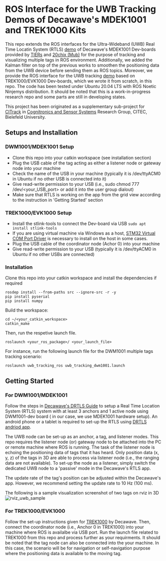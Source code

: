 # ROS Interface for the UWB Tracking Demos of Decawave's MDEK1001 and TREK1000 Kits

This repo extends the ROS interfaces for the Ultra-Wideband (UWB) Real Time Locatin System (RTLS) [demo](https://www.decawave.com/mdek1001/usermanual/) of Decawave's MDEK1001 Dev-boards provided by [TIERs](https://github.com/TIERS/ros-dwm1001-uwb-localization.git) and [20chix (Mub)](https://github.com/20chix/dwm1001_ros.git) for the purpose of tracking and visualizing multiple tags in ROS environment. Additionally, we added the Kalman filter on top of the previous works to smoothen the positioning data from the UWB device before sending them as ROS topics. Moreover, we provide the ROS interface for the UWB tracking [demo](https://www.decawave.com/wp-content/uploads/2018/09/trek1000_user_manual.pdf) based on TREK1000/EVK1000 Dev-boards, which we wrote it from scratch, in this repo. The code has been tested under Ubuntu 20.04 LTS with ROS Noetic Ninjemys distribution. It should be noted that this is a work-in-progress research repo and some parts are still in developing states. 

This project has been originated as a supplementary sub-project for [CITrack](https://cit-ec.de/en/ks/projects/citrack) in [Cognitronics and Sensor Systems](https://www.cit-ec.de/en/ks) Research Group, CITEC, Bielefeld University.


## Setups and Installation
### DWM1001/MDEK1001 Setup
- Clone this repo into your catkin workspace (see installation section)
- Plug the USB cable of the tag acting as either a listener node or gateway node into your machine
- Check the name of the USB in your machine (typically it is /dev/ttyACM0 in Ubuntu if no other USB is connected into it)
- Give read-write permission to your USB (i.e., sudo chmod 777 /dev/<your_USB_port> or add it into the user group dialout)
- Make sure that RTLS is working on the app from the grid view according to the instruction in 'Getting Started' section 

### TREK1000/EVK1000 Setup
- Install the stlink-tools to connect the Dev-board via USB ``` sudo apt install stlink-tools ```
- If you are using virtual machine via Windows as a host, [STM32 Virtual COM Port Driver](https://www.st.com/en/development-tools/stsw-stm32102.html) is necessary to install on the host in some cases.
- Plug the USB cable of the coordinator node (Achor 0) into your machine
- Give read-write permission to your USB (typically it is /dev/ttyACM0 in Ubuntu if no other USBs are connected)

### Installation

Clone this repo into your catkin workspace and install the dependencies if required 
```
rosdep install --from-paths src --ignore-src -r -y
pip install pyserial
pip install numpy
```

Build the workspace:
```
cd ~/<your_catkin_workspace>
catkin_make 
```
Then, run the respetive launch file.
```
roslaunch <your_ros_package>/ <your_launch_file>
```

For instance, run the following launch file for the DWM1001 multiple tags tracking scenario:
```
roslaunch uwb_tracking_ros uwb_tracking_dwm1001.launch
```


## Getting Started
### For DWM1001/MDEK1001 
Follow the steps in [Decawave's DRTLS Guide](https://www.decawave.com/mdek1001/quickstart/) to setup a Real Time Location System (RTLS) system with at least 3 anchors and 1 active node using DWM1001-dev board ( in our case, we use MDEK1001 hardware setup). An android phone or a tablet is required to set-up the RTLS using [DRTLS andriod app](https://www.decawave.com/product/dwm1001-development-board/). 

The UWB node can be set-up as an anchor, a tag, and listener modes. This repo requires the listener node (or) gateway node to be attached into the PC or remote machine where ROS is running. The task of the listener node is echoing the positioning data of tags that it has heard. Only position data (x, y, z) of the tags in 3D are able to process via listener node (i.e., the ranging data are not available). To set-up the node as a listener, simply switch the dedicated UWB node to a 'passive' mode in the Decawave's RTLS app. 

The update rate of the tag's position can be adjusted within the Decawave's app. However, we recommend setting the update rate to 10 Hz (100 ms).

The following is a sample visualization screenshot of two tags on rviz in 3D
![rviz_uwb_sample](https://user-images.githubusercontent.com/18302290/144410317-1d5b5a1f-3058-487b-b583-408133118df7.JPG)

### For TREK1000/EVK1000
Follow the set-up instructions given for [TREK1000](https://www.decawave.com/wp-content/uploads/2018/09/trek1000_user_manual.pdf) by Decawave. Then, connect the coordinator node (i.e., Anchor 0 in TREK1000) into your machine where ROS is availalbe via USB port. Run the launch file related to TREK1000 from this repo and process further as your requirments. It should be noted that the tag node can also be connected into the your machine. In this case, the scenario will be for navigation or self-navigation purpose where the positioning data is available to the moving tag. 
